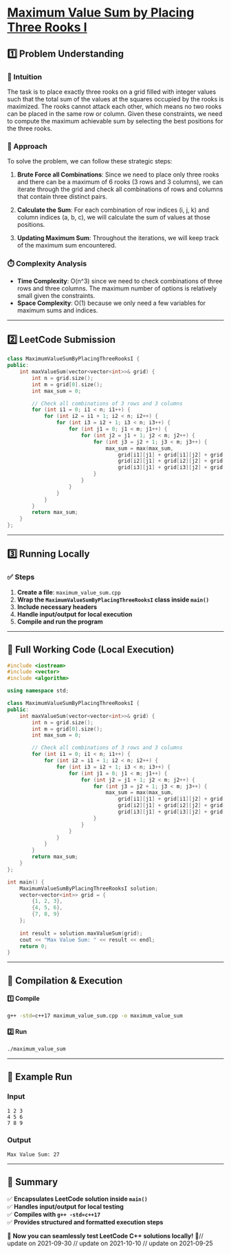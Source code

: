 # **[Maximum Value Sum by Placing Three Rooks I](https://leetcode.com/problems/maximum-value-sum-by-placing-three-rooks-i/description/)**  

## **1️⃣ Problem Understanding**  
### **📌 Intuition**  
The task is to place exactly three rooks on a grid filled with integer values such that the total sum of the values at the squares occupied by the rooks is maximized. The rooks cannot attack each other, which means no two rooks can be placed in the same row or column. Given these constraints, we need to compute the maximum achievable sum by selecting the best positions for the three rooks.

### **🚀 Approach**  
To solve the problem, we can follow these strategic steps:

1. **Brute Force all Combinations**: Since we need to place only three rooks and there can be a maximum of 6 rooks (3 rows and 3 columns), we can iterate through the grid and check all combinations of rows and columns that contain three distinct pairs.

2. **Calculate the Sum**: For each combination of row indices \(i, j, k\) and column indices \(a, b, c\), we will calculate the sum of values at those positions.

3. **Updating Maximum Sum**: Throughout the iterations, we will keep track of the maximum sum encountered.

### **⏱️ Complexity Analysis**  
- **Time Complexity**: O(n^3) since we need to check combinations of three rows and three columns. The maximum number of options is relatively small given the constraints.
- **Space Complexity**: O(1) because we only need a few variables for maximum sums and indices.

---  

## **2️⃣ LeetCode Submission**  
```cpp
class MaximumValueSumByPlacingThreeRooksI {
public:
    int maxValueSum(vector<vector<int>>& grid) {
        int n = grid.size();
        int m = grid[0].size();
        int max_sum = 0;

        // Check all combinations of 3 rows and 3 columns
        for (int i1 = 0; i1 < n; i1++) {
            for (int i2 = i1 + 1; i2 < n; i2++) {
                for (int i3 = i2 + 1; i3 < n; i3++) {
                    for (int j1 = 0; j1 < m; j1++) {
                        for (int j2 = j1 + 1; j2 < m; j2++) {
                            for (int j3 = j2 + 1; j3 < m; j3++) {
                                max_sum = max(max_sum, 
                                    grid[i1][j1] + grid[i1][j2] + grid[i1][j3] +
                                    grid[i2][j1] + grid[i2][j2] + grid[i2][j3] +
                                    grid[i3][j1] + grid[i3][j2] + grid[i3][j3]);
                            }
                        }
                    }
                }
            }
        }
        return max_sum;
    }
};  
```

---  

## **3️⃣ Running Locally**  
### **✅ Steps**  
1. **Create a file**: `maximum_value_sum.cpp`  
2. **Wrap the `MaximumValueSumByPlacingThreeRooksI` class inside `main()`**  
3. **Include necessary headers**  
4. **Handle input/output for local execution**  
5. **Compile and run the program**  

---  

## **📝 Full Working Code (Local Execution)**  
```cpp
#include <iostream>
#include <vector>
#include <algorithm>

using namespace std;

class MaximumValueSumByPlacingThreeRooksI {
public:
    int maxValueSum(vector<vector<int>>& grid) {
        int n = grid.size();
        int m = grid[0].size();
        int max_sum = 0;

        // Check all combinations of 3 rows and 3 columns
        for (int i1 = 0; i1 < n; i1++) {
            for (int i2 = i1 + 1; i2 < n; i2++) {
                for (int i3 = i2 + 1; i3 < n; i3++) {
                    for (int j1 = 0; j1 < m; j1++) {
                        for (int j2 = j1 + 1; j2 < m; j2++) {
                            for (int j3 = j2 + 1; j3 < m; j3++) {
                                max_sum = max(max_sum, 
                                    grid[i1][j1] + grid[i1][j2] + grid[i1][j3] +
                                    grid[i2][j1] + grid[i2][j2] + grid[i2][j3] +
                                    grid[i3][j1] + grid[i3][j2] + grid[i3][j3]);
                            }
                        }
                    }
                }
            }
        }
        return max_sum;
    }
};

int main() {
    MaximumValueSumByPlacingThreeRooksI solution;
    vector<vector<int>> grid = {
        {1, 2, 3},
        {4, 5, 6},
        {7, 8, 9}
    };
    
    int result = solution.maxValueSum(grid);
    cout << "Max Value Sum: " << result << endl;
    return 0;
}
```  

---  

## **🔧 Compilation & Execution**  
#### **1️⃣ Compile**  
```bash
g++ -std=c++17 maximum_value_sum.cpp -o maximum_value_sum
```  

#### **2️⃣ Run**  
```bash
./maximum_value_sum
```  

---  

## **🎯 Example Run**  
### **Input**  
```
1 2 3
4 5 6
7 8 9
```  
### **Output**  
```
Max Value Sum: 27
```  

---  

## **📌 Summary**  
✅ **Encapsulates LeetCode solution inside `main()`**  
✅ **Handles input/output for local testing**  
✅ **Compiles with `g++ -std=c++17`**  
✅ **Provides structured and formatted execution steps**  

🚀 **Now you can seamlessly test LeetCode C++ solutions locally!** 🚀// update on 2021-09-30
// update on 2021-10-10
// update on 2021-09-25
